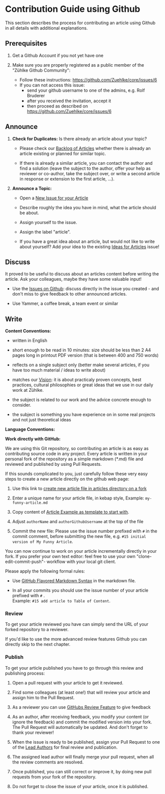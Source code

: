 # Contribution Guide using Github

This section describes the process for contributing an article using Github in all details with additional explanations.

## Prerequisites

1. Get a Github Account if you not yet have one
   
2. Make sure you are properly registered as a public member of the "Zühlke Github Community":
    * Follow these instructions: https://github.com/Zuehlke/core/issues/6
    * If you can not access this issue: 
      * send your github username to one of the admins, e.g. Rolf Bruderer
      * after you received the invitation, accept it
      * then proceed as described on https://github.com/Zuehlke/core/issues/6
    
## Announce

1. **Check for Duplicates:** Is there already an article about your topic?
  
   * Please check our [Backlog of Articles](https://github.com/Zuehlke/zuehlke-book/issues?q=is%3Aissue+label%3Aarticle) whether there is already an article existing or planned for similar topic. 
  
   * If there is already a similar article, you can contact the author and find a solution (leave the subject to the author, offer your help as reviewer or co-author, take the subject over, or write a second article in response or extension to the first article, ...). 
   
2. **Announce a Topic:**
  
   * Open a [New Issue for your Article](https://github.com/Zuehlke/zuehlke-book/issues/new?labels=article&title=Article:%20%3Cput%20topic%20title%20here%3E)
  
   * Describe roughly the idea you have in mind, what the article should be about.
  
   * Assign yourself to the issue.

   * Assign the label "article".

   * If you have a great idea about an article, but would not like to write about yourself? Add your idea to the existing [Ideas for Articles](https://github.com/Zuehlke/zuehlke-book/issues/41) issue!

## Discuss

It proved to be useful to discuss about an articles content before writing the article. Ask your colleagues, maybe they have some valuable input! 

   * Use the [Issues on Github](https://github.com/Zuehlke/zuehlke-book/issues): discuss directly in the issue you created - and don't miss to give feedback to other announced articles.

   * Use Yammer, a coffee break, a team event or similar

## Write 

**Content Conventions:**

* written in English

* short enough to be read in 10 minutes: size should be less than 2 A4 pages long in printout PDF version (that is between 400 and 750 words)

* reflects on a single subject only (better make several articles, if you have too much material / ideas to write about)

* matches our [Vision](../README.md#vision): it is about practicaly proven concepts, best practices, cultural philosophies or great ideas that we use in our daily work at Zühlke.

* the subject is related to our work and the advice concrete enough to consider.

* the subject is something you have experience on in some real projects and not just theoretical ideas

**Language Conventions:**


**Work directly with GitHub:**

We are using this Git repository, so contributing an article is as easy as contributing source code in any project. Every article is written in your personal fork of the repository as a simple markdown (*.md) file and reviewed and published by using Pull Requests. 

If this sounds complicated to you, just carefully follow these very easy steps to create a new article directly on the github web page:

  1. Use this link to [create new article file in articles directory on a fork](https://github.com/Zuehlke/zuehlke-book/new/develop/articles)

  2. Enter a unique name for your article file, in kebap style, Example: `my-funny-article.md`
    
  3. Copy content of [Article Example as template to start with](https://raw.githubusercontent.com/Zuehlke/zuehlke-book/develop/articles/_example.md).
    
  6. Adjust `authorName` and `authorGithubUsername` at the top of the file
    
  7. Commit the new file: Please use the issue number prefixed with `#` in the commit comment, before submitting the new file, e.g. `#15 initial version of My Funny Article`.

You can now continue to work on your article incrementally directly in your fork. If you prefer your own text editor: feel free to use your own "clone-edit-commit-push"- workflow with your local git client.

Please apply the following formal rules:

  * Use [GitHub Flavored Markdown Syntax](https://guides.github.com/features/mastering-markdown/) in the markdown file.

  * In all your commits you should use the issue number of your article prefixed with `#` .  
   Example: `#15 add article to Table of Content`.

### Review

To get your article reviewed you have can simply send the URL of your forked repository to a reviewer.

If you'd like to use the more advanced review features Github you can directly skip to the next chapter.

### Publish 

To get your article published you have to go through this review and publishing process:

1. Open a pull request with your article to get it reviewed.

2. Find some colleagues (at least one!) that will review your article and assign him to the Pull Request.

3. As a reviewer you can use [GitHubs Review Feature](https://help.github.com/articles/about-pull-request-reviews/) to give feedback

4. As an author, after receiving feedback, you modify your content (or ignore the feedback) and commit the modified version into your fork. The Pull Request will automatically be updated. And don't forget to thank your reviewer!

5. When the issue is ready to be published, assign your Pull Request to one of the [Lead Authors](./README.md##lead-authors) for final review and publication.

6. The assigned lead author will finally merge your pull request, when all the review comments are resolved.

7. Once published, you can still correct or improve it, by doing new pull requests from your fork of the repository.

8. Do not forget to close the issue of your article, once it is published.